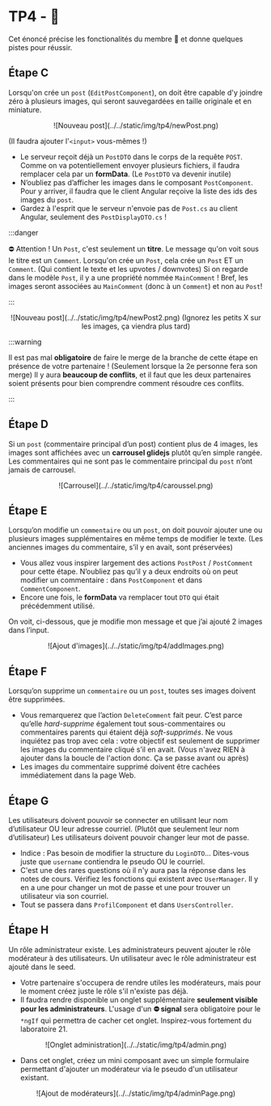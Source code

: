 # TP4 - 🛴

Cet énoncé précise les fonctionalités du membre 🛴 et donne quelques pistes pour réussir.

## Étape C

Lorsqu'on crée un `post` (`EditPostComponent`), on doit être capable d'y joindre zéro à plusieurs images, qui seront sauvegardées en taille originale et en miniature.

<center>![Nouveau post](../../static/img/tp4/newPost.png)</center>

(Il faudra ajouter l'`<input>` vous-mêmes !)

* Le serveur reçoit déjà un `PostDTO` dans le corps de la requête `POST`. Comme on va potentiellement envoyer plusieurs fichiers, il faudra remplacer cela par un **formData**. (Le `PostDTO` va devenir inutile)
* N’oubliez pas d’afficher les images dans le composant `PostComponent`. Pour y arriver, il faudra que le client Angular reçoive la liste des ids des images du `post`.
* Gardez à l'esprit que le serveur n'envoie pas de `Post.cs` au client Angular, seulement des `PostDisplayDTO.cs` !

:::danger

⛔ Attention ! Un `Post`, c'est seulement un **titre**. Le message qu'on voit sous le titre est un `Comment`. Lorsqu'on crée un `Post`, cela crée un `Post` ET un `Comment`. (Qui contient le texte et les upvotes / downvotes) Si on regarde dans le modèle `Post`, il y a une propriété nommée `MainComment` ! Bref, les images seront associées au `MainComment` (donc à un `Comment`) et non au `Post`!

:::

<center>![Nouveau post](../../static/img/tp4/newPost2.png)  
(Ignorez les petits X sur les images, ça viendra plus tard)</center>

:::warning

Il est pas mal **obligatoire** de faire le merge de la branche de cette étape en présence de votre partenaire ! (Seulement lorsque la 2e personne fera son merge) Il y aura **beaucoup de conflits**, et il faut que les deux partenaires soient présents pour bien comprendre comment résoudre ces conflits.

:::

## Étape D

Si un `post` (commentaire principal d’un post) contient plus de 4 images, les images sont affichées avec un **carrousel glidejs** plutôt qu’en simple rangée. Les commentaires qui ne sont pas le commentaire principal du `post` n’ont jamais de carrousel.

<center>![Carrousel](../../static/img/tp4/caroussel.png)</center>

## Étape E

Lorsqu’on modifie un `commentaire` ou un `post`, on doit pouvoir ajouter une ou plusieurs images supplémentaires en même temps de modifier le texte. (Les anciennes images du commentaire, s’il y en avait, sont préservées)

* Vous allez vous inspirer largement des actions `PostPost` / `PostComment`  pour cette étape. N’oubliez pas qu’il y a deux endroits où on peut modifier un commentaire : dans `PostComponent` et dans `CommentComponent`.
* Encore une fois, le **formData** va remplacer tout `DTO` qui était précédemment utilisé.

On voit, ci-dessous, que je modifie mon message et que j’ai ajouté 2 images dans l’input.

<center>![Ajout d'images](../../static/img/tp4/addImages.png)</center>

## Étape F

Lorsqu’on supprime un `commentaire` ou un `post`, toutes ses images doivent être supprimées.

* Vous remarquerez que l’action `DeleteComment` fait peur. C’est parce qu’elle _hard-supprime_ également tout sous-commentaires ou commentaires parents qui étaient déjà _soft-supprimés_. Ne vous inquiétez pas trop avec cela : votre objectif est seulement de supprimer les images du commentaire cliqué s’il en avait. (Vous n'avez RIEN à ajouter dans la boucle de l'action donc. Ça se passe avant ou après)
* Les images du commentaire supprimé doivent être cachées immédiatement dans la page Web.

## Étape G

Les utilisateurs doivent pouvoir se connecter en utilisant leur nom d’utilisateur OU leur adresse courriel. (Plutôt que seulement leur nom d’utilisateur) Les utilisateurs doivent pouvoir changer leur mot de passe.

* Indice : Pas besoin de modifier la structure du `LoginDTO`... Dites-vous juste que `username` contiendra le pseudo OU le courriel.
* C'est une des rares questions où il n'y aura pas la réponse dans les notes de cours. Vérifiez les fonctions qui existent avec `UserManager`. Il y en a une pour changer un mot de passe et une pour trouver un utilisateur via son courriel.
* Tout se passera dans `ProfilComponent` et dans `UsersController`.

## Étape H

Un rôle administrateur existe. Les administrateurs peuvent ajouter le rôle modérateur à des utilisateurs. Un utilisateur avec le rôle administrateur est ajouté dans le seed.

* Votre partenaire s'occupera de rendre utiles les modérateurs, mais pour le moment créez juste le rôle s'il n'existe pas déjà.
* Il faudra rendre disponible un onglet supplémentaire **seulement visible pour les administrateurs**. L'usage d'un **⛔ signal** sera obligatoire pour le `*ngIf` qui permettra de cacher cet onglet. Inspirez-vous fortement du laboratoire 21.

<center>![Onglet administration](../../static/img/tp4/admin.png)</center>

* Dans cet onglet, créez un mini composant avec un simple formulaire permettant d'ajouter un modérateur via le pseudo d'un utilisateur existant.

<center>![Ajout de modérateurs](../../static/img/tp4/adminPage.png)</center>

